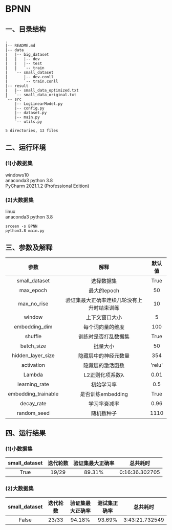 
# BPNN
## 一、目录结构
```
.
|-- README.md
|-- data
|   |-- big_dataset
|   |   |-- dev
|   |   |-- test
|   |   `-- train
|   `-- small_dataset
|       |-- dev.conll
|       `-- train.conll
|-- result
|   |-- small_data_optimized.txt
|   `-- small_data_original.txt
`-- src
    |-- LogLinearModel.py
    |-- config.py
    |-- dataset.py
    |-- main.py
    `-- utils.py

5 directories, 13 files
```

## 二、运行环境
### (1)小数据集
windows10    
anaconda3 python 3.8       
PyCharm 2021.1.2 (Professional Edition)
### (2)大数据集
linux    
anaconda3 python 3.8
```
srceen -s BPNN
python3.8 main.py
```
## 三、参数及解释
 参数 | 解释 | 默认值 |
 :-----: | :-----: | :-----: |
 small_dataset | 选择数据集 | True
 max_epoch | 最大的epoch | 50
 max_no_rise | 验证集最大正确率连续几轮没有上升时结束训练 | 10
 window | 上下文窗口大小| 5
 embedding_dim | 每个词向量的维度 | 100
 shuffle | 训练时是否打乱数据集 | True 
 batch_size | 批量大小 | 50 
 hidden_layer_size | 隐藏层中的神经元数量 | 354
 activation| 隐藏层的激活函数 | 'relu'
 Lambda | L2正则化项系数λ | 0.01
 learning_rate | 初始学习率 | 0.5
 embedding_trainable | 是否训练embedding | True
 decay_rate | 学习率衰减率 | 0.96
 random_seed | 随机数种子 | 1110

## 四、运行结果
### (1)小数据集
small_dataset | 迭代轮数 | 验证集最大正确率 | 总共耗时 |
 :-----: | :-----: | :-----: | :-----: |
 True | 19/29 | 89.31% | 0:16:36.302705
 
### (2)大数据集
 small_dataset | 迭代轮数 | 验证集最大正确率 | 测试集正确率 | 总共耗时 |
 :-----: | :-----: | :-----: | :-----: | :-----: |
 False | 23/33 | 94.18% | 93.69% | 3:43:21.732549

